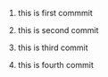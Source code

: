 1. this is first commmit

2. this is second commit

3. this is third commit

4. this is fourth commit